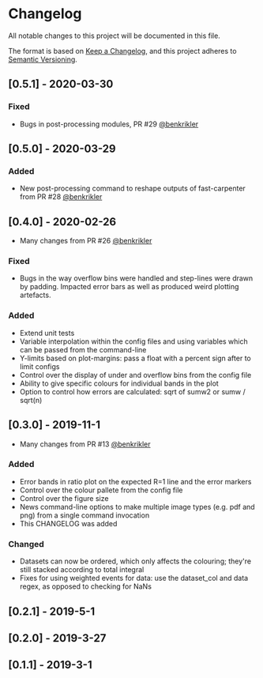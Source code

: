 # Changelog
All notable changes to this project will be documented in this file.

The format is based on [Keep a Changelog](https://keepachangelog.com/en/1.0.0/),
and this project adheres to [Semantic Versioning](https://semver.org/spec/v2.0.0.html).

## [0.5.1] - 2020-03-30
### Fixed
- Bugs in post-processing modules, PR #29 [@benkrikler](github.com/benkrikler)

## [0.5.0] - 2020-03-29
### Added
- New post-processing command to reshape outputs of fast-carpenter from PR #28 [@benkrikler](github.com/benkrikler)

## [0.4.0] - 2020-02-26
- Many changes from PR #26 [@benkrikler](github.com/benkrikler)

### Fixed
- Bugs in the way overflow bins were handled and step-lines were drawn by padding. Impacted error bars as well as produced weird plotting artefacts.

### Added 
- Extend unit tests
- Variable interpolation within the config files and using variables which can be passed from the command-line
- Y-limits based on plot-margins: pass a float with a percent sign after to limit configs
- Control over the display of under and overflow bins from the config file
- Ability to give specific colours for individual bands in the plot
- Option to control how errors are calculated: sqrt of sumw2 or sumw / sqrt(n)

## [0.3.0] - 2019-11-1
- Many changes from PR #13 [@benkrikler](github.com/benkrikler)
### Added 
- Error bands in ratio plot on the expected R=1 line and the error markers
- Control over the colour pallete from the config file
- Control over the figure size
- News command-line options to make multiple image types (e.g. pdf and png) from a single command invocation
- This CHANGELOG was added

### Changed
- Datasets can now be ordered, which only affects the colouring; they're still stacked according to total integral
- Fixes for using weighted events for data: use the dataset_col and data regex, as opposed to checking for NaNs

## [0.2.1] - 2019-5-1
## [0.2.0] - 2019-3-27
## [0.1.1] - 2019-3-1
